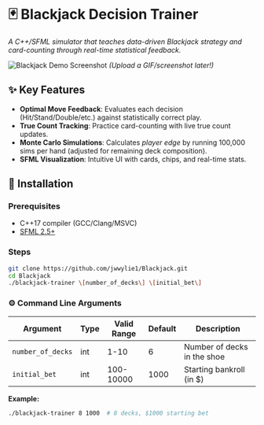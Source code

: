 # 🃏 Blackjack Decision Trainer  
*A C++/SFML simulator that teaches data-driven Blackjack strategy and card-counting through real-time statistical feedback.*  

![Blackjack Demo Screenshot](./assets/demo.gif) *(Upload a GIF/screenshot later!)*  

## ✨ Key Features  
- **Optimal Move Feedback**: Evaluates each decision (Hit/Stand/Double/etc.) against statistically correct play.  
- **True Count Tracking**: Practice card-counting with live true count updates.  
- **Monte Carlo Simulations**: Calculates *player edge* by running 100,000 sims per hand (adjusted for remaining deck composition).  
- **SFML Visualization**: Intuitive UI with cards, chips, and real-time stats.  

## 🚀 Installation  
### Prerequisites  
- C++17 compiler (GCC/Clang/MSVC)  
- [SFML 2.5+](https://www.sfml-dev.org/download.php)  

### Steps  
```bash
git clone https://github.com/jwwylie1/Blackjack.git  
cd Blackjack
./blackjack-trainer \[number_of_decks\] \[initial_bet\]
```
### ⚙️ Command Line Arguments

| Argument          | Type   | Valid Range  | Default | Description                     |
|-------------------|--------|--------------|---------|---------------------------------|
| `number_of_decks` | int    | 1-10         | 6       | Number of decks in the shoe      |
| `initial_bet`     | int    | 100-10000    | 1000    | Starting bankroll (in $)        |

**Example:**
```bash
./blackjack-trainer 8 1000  # 8 decks, $1000 starting bet